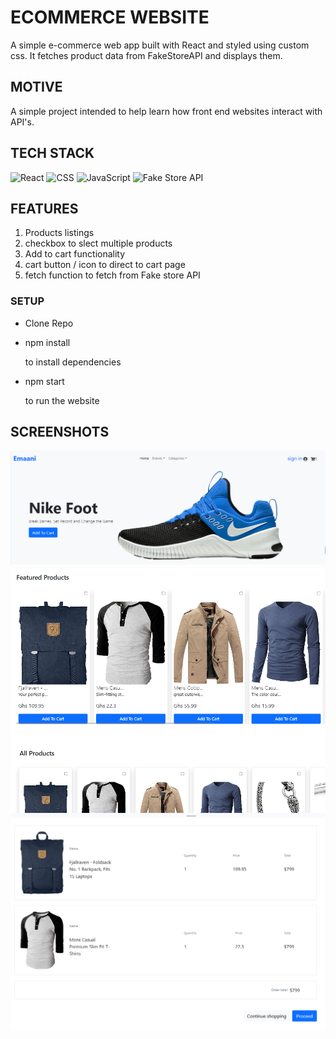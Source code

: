 # ECOMMERCE WEBSITE

A simple e-commerce web app built with React and styled using custom css. It fetches product data from FakeStoreAPI and displays them.

## MOTIVE

A simple project intended to help learn how front end websites interact with API's.

## TECH STACK

![React](https://img.shields.io/badge/React-61DAFB?style=for-the-badge&logo=react&logoColor=white)
![CSS](https://img.shields.io/badge/CSS3-264de4?style=for-the-badge&logo=css3&logoColor=white)
![JavaScript](https://img.shields.io/badge/JavaScript-F7DF1E?style=for-the-badge&logo=javascript&logoColor=black)
![Fake Store API](https://img.shields.io/badge/API-FakeStoreAPI-blue?style=for-the-badge&logo=api&logoColor=white)

## FEATURES

1. Products listings
2. checkbox to slect multiple products
3. Add to cart functionality
4. cart button / icon to direct to cart page
5. fetch function to fetch from Fake store API

### SETUP

- Clone Repo
- npm install

  to install dependencies

- npm start

  to run the website

## SCREENSHOTS

![front page](public/img/image.png)
![front page](public/img/image2.png)
![front page](public/img/image3.png)
